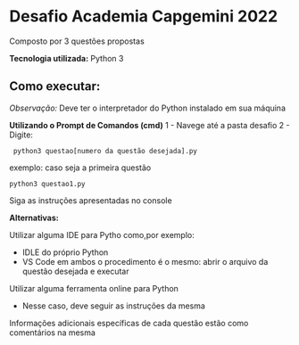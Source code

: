 # Desafio Academia Capgemini 2022

Composto por 3 questões propostas

**Tecnologia utilizada:** Python 3

## Como executar: 
*Observação:* Deve ter o interpretador do Python instalado em sua máquina 

**Utilizando o Prompt de Comandos (cmd)** 
1 - Navege até a pasta desafio
2 - Digite: 
```
 python3 questao[numero da questão desejada].py

```

 exemplo: 
 caso seja a primeira questão

```
python3 questao1.py 
```

Siga as instruções apresentadas no console

**Alternativas:**

Utilizar alguma IDE para Pytho como,por exemplo:
- IDLE do próprio Python
- VS Code
em ambos o procedimento é o mesmo: abrir o arquivo da questão desejada e executar

Utilizar alguma ferramenta online para Python 
- Nesse caso, deve seguir as instruções da mesma

Informações adicionais específicas de cada questão estão como comentários na mesma
